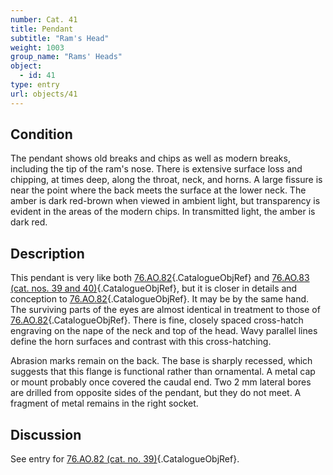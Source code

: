 ```yaml
---
number: Cat. 41
title: Pendant
subtitle: "Ram's Head"
weight: 1003
group_name: "Rams' Heads"
object:
  - id: 41
type: entry
url: objects/41
---
```


## Condition

The pendant shows old breaks and chips as well as modern breaks, including the tip of the ram's nose. There is extensive surface loss and chipping, at times deep, along the throat, neck, and horns. A large fissure is near the point where the back meets the surface at the lower neck. The amber is dark red-brown when viewed in ambient light, but transparency is evident in the areas of the modern chips. In transmitted light, the amber is dark red.

## Description

This pendant is very like both [76.AO.82](#cat-76.AO.82){.CatalogueObjRef} and [76.AO.83 (cat. nos. 39 and 40)](#cat-76.AO.83){.CatalogueObjRef}, but it is closer in details and conception to [76.AO.82](#cat-76.AO.82){.CatalogueObjRef}. It may be by the same hand. The surviving parts of the eyes are almost identical in treatment to those of [76.AO.82](#cat-76.AO.82){.CatalogueObjRef}. There is fine, closely spaced cross-hatch engraving on the nape of the neck and top of the head. Wavy parallel lines define the horn surfaces and contrast with this cross-hatching.

Abrasion marks remain on the back. The base is sharply recessed, which suggests that this flange is functional rather than ornamental. A metal cap or mount probably once covered the caudal end. Two 2 mm lateral bores are drilled from opposite sides of the pendant, but they do not meet. A fragment of metal remains in the right socket.

## Discussion

See entry for [76.AO.82 (cat. no. 39)](#cat-76.AO.82){.CatalogueObjRef}.
